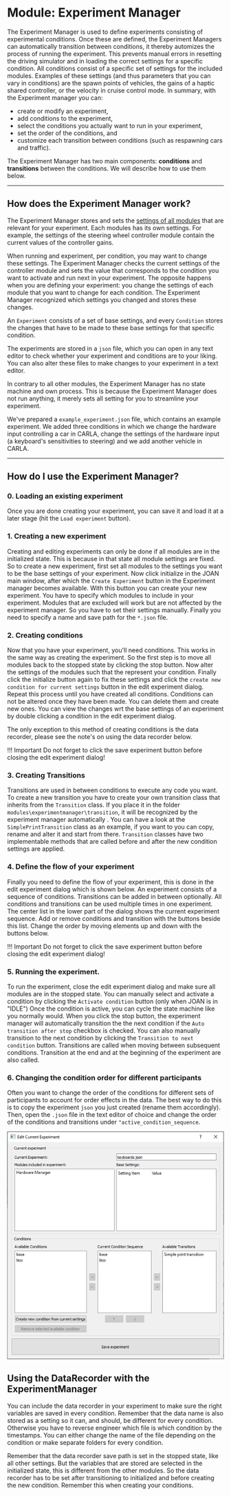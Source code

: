 # Module: Experiment Manager

The Experiment Manager is used to define experiments consisting of experimental conditions. Once these are defined, the Experiment Managers can automatically transition between conditions, it thereby automizes the process of running the experiment. This prevents manual errors in resetting the driving simulator and in loading the correct settings for a specific condition. All conditions consist of a specific set of settings for the included modules. Examples of these settings (and thus parameters that you can vary in conditions) are the spawn points of vehicles, the gains of a haptic shared controller, or the velocity in cruise control mode. In summary, with the Experiment manager you can:

- create or modify an experiment,
- add conditions to the experiment,
- select the conditions you actually want to run in your experiment,
- set the order of the conditions, and
- customize each transition between conditions (such as respawning cars and traffic).

The Experiment Manager has two main components: __conditions__ and __transitions__ between the conditions. We will describe how to use them below. 

---

## How does the Experiment Manager work?

The Experiment Manager stores and sets the [settings of all modules](advanced-settings.md) that are relevant for your experiment. Each modules has its own 
settings. For example, the settings of the steering wheel controller module contain the current values of the controller gains. 

When running and experiment, per condition, you may want to change these settings. The Experiment Manager checks the current settings of the controller module and 
sets the value that corresponds to the condition you want to activate and run next in your experiment. The opposite happens when you are defining your 
experiment: you change the settings of each module that you want to change for each condition. The Experiment Manager recognized which settings you changed and 
stores these changes. 

An `Experiment` consists of a set of base settings, and every `Condition` stores the changes that have to be made to these base settings for that specific 
condition.  

The experiments are stored in a `json` file, which you can open in any text editor to check whether your experiment and conditions are to your liking. You can 
also alter these files to make changes to your experiment in a text editor. 

In contrary to all other modules, the Experiment Manager has no state machine and own process. This is because the Experiment Manager does not run anything, it
merely sets all setting for you to streamline your experiment. 

We've prepared a `example_experiment.json` file, which contains an example experiment. We added three conditions in which we change the hardware input controlling a car in CARLA, change the settings of the hardware input (a keyboard's sensitivities to steering) and we add another vehicle in CARLA. 

---

## How do I use the Experiment Manager?

### 0. Loading an existing experiment
Once you are done creating your experiment, you can save it and load it at a later stage (hit the `Load experiment` button).

### 1. Creating a new experiment

Creating and editing experiments can only be done if all modules are in the initialized state. This is because in that state all module settings are fixed. So
to create a new experiment, first set all modules to the settings you want to be the base settings of your experiment. Now click initialize in the JOAN main 
window, after which the `Create Experiment` button in the Experiment manager becomes available. With this button you can create your new experiment. You have 
to specify which modules to include in your experiment. Modules that are excluded will work but are not affected by the experiment manager. So you have to set
their settings manually. Finally you need to specify a name and save path for the `*.json` file.

### 2. Creating conditions
Now that you have your experiment, you'll need conditions. This works in the same way as creating the experiment. So the first step is to move all modules back 
to the stopped state by clicking the stop button. Now alter the settings of the modules such that the represent your condition. Finally click the initialize 
button again to fix these settings and click the `create new condition for current settings` button in the edit experiment dialog. Repeat this process until you
have created all conditions. Conditions can not be altered once they have been made. You can delete them and create new ones. You can view the changes wrt the 
base settings of an experiment by double clicking a condition in the edit experiment dialog. 

The only exception to this method of creating conditions is the data recorder, please see the note's on using the data recorder below.

!!! Important
    Do not forget to click the save experiment button before closing the edit experiment dialog!

### 3. Creating Transitions
Transitions are used in between conditions to execute any code you want. To create a new transition you have to create your own transition class that inherits 
from the `Transition` class. If you place it in the folder `modules\experimentmanager\transition`, it will be recognized by the experiment manager automatically
. You can have a look at the `SimplePrintTransition` class as an example, if you want to you can copy, rename and alter it and start from there. `Transition` 
classes have two implementable methods that are called before and after the new condition settings are applied.

### 4. Define the flow of your experiment
Finally you need to define the flow of your experiment, this is done in the edit experiment dialog which is shown below. An experiment consists of a sequence of
 conditions. Transitions can be added in between optionally. All conditions and transitions can be used multiple times in one experiment. The center list in the 
 lower part of the dialog shows the current experiment sequence. Add or remove conditions and transition with the buttons beside this list. Change the order by 
moving elements up and down with the buttons below.

!!! Important
    Do not forget to click the save experiment button before closing the edit experiment dialog!

### 5. Running the experiment.
To run the experiment, close the edit experiment dialog and make sure all modules are in the stopped state. You can manually select and activate a condition by 
clicking the `Activate condition` button (only when JOAN is in "IDLE") Once the condition is active, you can cycle the state machine like you normally would. When you click the stop button,
 the experiment manager will automatically transition the the next condition if the `Auto transition after stop` checkbox is checked. You can also manually 
transition to the next condition by clicking the `Transition to next condition` button. Transitions are called when moving between subsequent conditions. 
Transition at the end and at the beginning of the experiment are also called.

### 6. Changing the condition order for different participants
Often you want to change the order of the conditions for different sets of participants to account for order effects in the data. The best way to do this is to copy the experiment `json` you just created (rename them accordingly). Then, open the `.json` file in the text editor of choice and change the order of the conditions and transitions under `"active_condition_sequence`.

![Data recorder in stopped state](imgs/modules-experimentmanager-edit_experiment.png)

## Using the DataRecorder with the ExperimentManager
You can include the data recorder in your experiment to make sure the right variables are saved in every condition. Remember that the data name is also 
stored as a setting so it can, and should, be different for every condition. Otherwise you have to reverse engineer which file is which condition by the 
timestamps. You can either change the name of the file depending on the condition or make separate folders for every condition.

Remember that the data recorder save path is set in the stopped state, like all other settings. But the variables that are stored are selected in the 
initialized state, this is different from the other modules. So the data recorder has to be set after transitioning to initialized and before creating the new 
condition. Remember this when creating your conditions.

 

